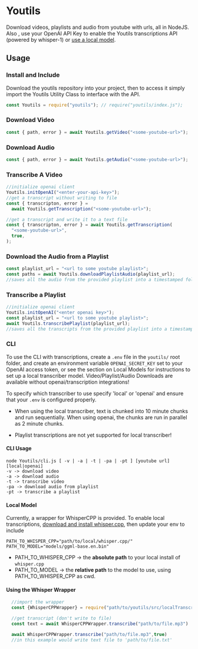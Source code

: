 # Youtils

Download videos, playlists and audio from youtube with urls, all in NodeJS. Also , use your OpenAI API Key to enable the Youtils transcriptions API (powered by whisper-1) or [use a local model](#local-model).

## Usage

### Install and Include

Download the youtils repository into your project, then to access it simply import the Youtils Utility Class to interface with the API.

```javascript
const Youtils = require("youtils"); // require("youtils/index.js");
```

### Download Video

```javascript
const { path, error } = await Youtils.getVideo("<some-youtube-url>");
```

### Download Audio

```javascript
const { path, error } = await Youtils.getAudio("<some-youtube-url>");
```

### Transcribe A Video

```javascript
//initialize openai client
Youtils.initOpenAI("<enter-your-api-key>");
//get a transcript without writing to file
const { transcripton, error } =
  await Youtils.getTranscription("<some-youtube-url>");

//get a transcript and write it to a text file
const { transcripton, error } = await Youtils.getTranscription(
  "<some-youtube-url>",
  true,
);
```

### Download the Audio from a Playlist

```javascript
const playlist_url = "<url to some youtube playlist>";
const paths = await Youtils.downloadPlaylistAudio(playlist_url);
//saves all the audio from the provided playlist into a timestamped folder in the Downloads Directory, returns the paths to all the audio files
```

### Transcribe a Playlist

```javascript
//initialize openai client
Youtils.initOpenAI("<enter openai key>");
const playlist_url = "<url to some youtube playlist>";
await Youtils.transcribePlaylist(playlist_url);
//saves all the transcripts from the provided playlist into a timestamped folder in the Downloads Directory as text files for each video
```

### CLI

To use the CLI with transcriptions, create a `.env` file in the `youtils/` root folder, and create an environment variable `OPENAI_SECRET_KEY` set to your OpenAI access token, or see the section on Local Models for instructions to set up a local transcriber model. Video/Playlist/Audio Downloads are available without openai/transcription integrations!

To specify which transcriber to use specify 'local' or 'openai' and ensure that your `.env` is configured properly. 

* When using the local transcriber, text is chunked into 10 minute chunks and run sequentially. When using openai, the chunks are run in parallel as 2 minute chunks.

* Playlist transcriptions are not yet supported for local transcriber!

#### CLI Usage
```
node Youtils/cli.js [ -v | -a | -t | -pa | -pt ] [youtube url] [local|openai]
-v -> download video
-a -> download audio
-t -> transcribe video
-pa -> download audio from playlist
-pt -> transcribe a playlist
```

#### Local Model

Currently, a wrapper for WhisperCPP is provided. To enable local transcriptions, [download and install whisper.cpp](https://github.com/ggerganov/whisper.cpp), then update your env to include

```
PATH_TO_WHISPER_CPP="path/to/local/whisper.cpp/"
PATH_TO_MODEL="models/ggml-base.en.bin"
```

- PATH_TO_WHISPER_CPP -> the **absolute path** to your local install of `whisper.cpp`
- PATH_TO_MODEL -> the **relative path** to the model to use, using PATH_TO_WHISPER_CPP as cwd.


#### Using the Whisper Wrapper
```javascript
  //import the wrapper
  const {WhisperCPPWrapper} = require("path/to/youtils/src/localTranscribe")

  //get transcript (don't write to file)
  const text = await WhisperCPPWrapper.transcribe("path/to/file.mp3")

  await WhisperCPPWrapper.transcribe("path/to/file.mp3",true)
  //in this example would write text file to 'path/to/file.txt'

```